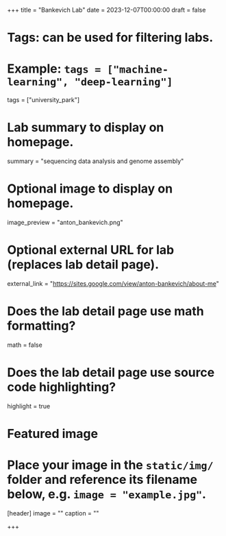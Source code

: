 +++
title = "Bankevich Lab"
date = 2023-12-07T00:00:00
draft = false

# Tags: can be used for filtering labs.
# Example: `tags = ["machine-learning", "deep-learning"]`
tags = ["university_park"]

# Lab summary to display on homepage.
summary = "sequencing data analysis and genome assembly"

# Optional image to display on homepage.
image_preview = "anton_bankevich.png"

# Optional external URL for lab (replaces lab detail page).
external_link = "https://sites.google.com/view/anton-bankevich/about-me"

# Does the lab detail page use math formatting?
math = false

# Does the lab detail page use source code highlighting?
highlight = true

# Featured image
# Place your image in the `static/img/` folder and reference its filename below, e.g. `image = "example.jpg"`.
[header]
image = ""
caption = ""

+++
